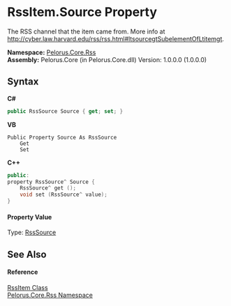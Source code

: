 # RssItem.Source Property 
 

The RSS channel that the item came from. More info at http://cyber.law.harvard.edu/rss/rss.html#ltsourcegtSubelementOfLtitemgt.

**Namespace:**&nbsp;<a href="683C06D0">Pelorus.Core.Rss</a><br />**Assembly:**&nbsp;Pelorus.Core (in Pelorus.Core.dll) Version: 1.0.0.0 (1.0.0.0)

## Syntax

**C#**<br />
``` C#
public RssSource Source { get; set; }
```

**VB**<br />
``` VB
Public Property Source As RssSource
	Get
	Set
```

**C++**<br />
``` C++
public:
property RssSource^ Source {
	RssSource^ get ();
	void set (RssSource^ value);
}
```


#### Property Value
Type: <a href="98F30113">RssSource</a>

## See Also


#### Reference
<a href="B355BC7A">RssItem Class</a><br /><a href="683C06D0">Pelorus.Core.Rss Namespace</a><br />